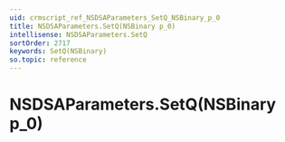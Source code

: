 ```yaml
---
uid: crmscript_ref_NSDSAParameters_SetQ_NSBinary_p_0
title: NSDSAParameters.SetQ(NSBinary p_0)
intellisense: NSDSAParameters.SetQ
sortOrder: 2717
keywords: SetQ(NSBinary)
so.topic: reference
---
```


# NSDSAParameters.SetQ(NSBinary p_0)


